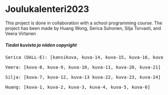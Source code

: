 # Joulukalenteri2023

This project is done in collaboration with a school programming course. 
The project has been made by Huang Wong, Serica Suhonen, Silja Torvasti, and Veera Virtanen

##### Tiedot kuvista ja niiden copyright 

<pre>
Serica (DALL-E): [kansikuva, kuva-14, kuva-15, kuva-16, kuva-17, kuva-18, kuva-19]

Veera: [kuva-8, kuva-9, kuva-10, kuva-11, kuva-20, kuva-21]

Silja: [kuva-7, kuva-12, kuva-13 kuva-22, kuva-23, kuva-24]

Huang: [kuva-1, kuva-2, kuva-3, kuva-4, kuva-5, kuva-6]

</pre>